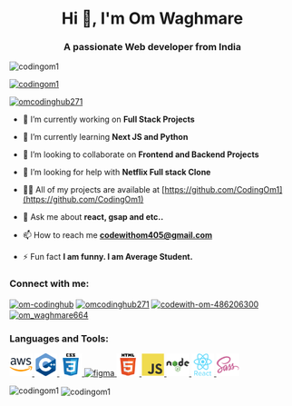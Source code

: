 <h1 align="center">Hi 👋, I'm Om Waghmare</h1>
<h3 align="center">A passionate Web developer from India</h3>

<p align="left"> <img src="https://komarev.com/ghpvc/?username=codingom1&label=Profile%20views&color=0e75b6&style=flat" alt="codingom1" /> </p>

<p align="left"> <a href="https://github.com/ryo-ma/github-profile-trophy"><img src="https://github-profile-trophy.vercel.app/?username=codingom1" alt="codingom1" /></a> </p>

<p align="left"> <a href="https://twitter.com/omcodinghub271" target="blank"><img src="https://img.shields.io/twitter/follow/omcodinghub271?logo=twitter&style=for-the-badge" alt="omcodinghub271" /></a> </p>

- 🔭 I’m currently working on **Full Stack Projects**

- 🌱 I’m currently learning **Next JS and Python**

- 👯 I’m looking to collaborate on **Frontend and Backend Projects**

- 🤝 I’m looking for help with **Netflix Full stack Clone**

- 👨‍💻 All of my projects are available at [https://github.com/CodingOm1](https://github.com/CodingOm1)

- 💬 Ask me about **react, gsap and etc..**

- 📫 How to reach me **codewithom405@gmail.com**

- ⚡ Fun fact **I am funny. I am Average Student.**

<h3 align="left">Connect with me:</h3>
<p align="left">
<a href="https://codepen.io/om-codinghub" target="blank"><img align="center" src="https://raw.githubusercontent.com/rahuldkjain/github-profile-readme-generator/master/src/images/icons/Social/codepen.svg" alt="om-codinghub" height="30" width="40" /></a>
<a href="https://twitter.com/omcodinghub271" target="blank"><img align="center" src="https://raw.githubusercontent.com/rahuldkjain/github-profile-readme-generator/master/src/images/icons/Social/twitter.svg" alt="omcodinghub271" height="30" width="40" /></a>
<a href="https://linkedin.com/in/codewith-om-486206300" target="blank"><img align="center" src="https://raw.githubusercontent.com/rahuldkjain/github-profile-readme-generator/master/src/images/icons/Social/linked-in-alt.svg" alt="codewith-om-486206300" height="30" width="40" /></a>
<a href="https://instagram.com/om_waghmare664" target="blank"><img align="center" src="https://raw.githubusercontent.com/rahuldkjain/github-profile-readme-generator/master/src/images/icons/Social/instagram.svg" alt="om_waghmare664" height="30" width="40" /></a>
</p>

<h3 align="left">Languages and Tools:</h3>
<p align="left"> <a href="https://aws.amazon.com" target="_blank" rel="noreferrer"> <img src="https://raw.githubusercontent.com/devicons/devicon/master/icons/amazonwebservices/amazonwebservices-original-wordmark.svg" alt="aws" width="40" height="40"/> </a> <a href="https://www.w3schools.com/cpp/" target="_blank" rel="noreferrer"> <img src="https://raw.githubusercontent.com/devicons/devicon/master/icons/cplusplus/cplusplus-original.svg" alt="cplusplus" width="40" height="40"/> </a> <a href="https://www.w3schools.com/css/" target="_blank" rel="noreferrer"> <img src="https://raw.githubusercontent.com/devicons/devicon/master/icons/css3/css3-original-wordmark.svg" alt="css3" width="40" height="40"/> </a> <a href="https://www.figma.com/" target="_blank" rel="noreferrer"> <img src="https://www.vectorlogo.zone/logos/figma/figma-icon.svg" alt="figma" width="40" height="40"/> </a> <a href="https://www.w3.org/html/" target="_blank" rel="noreferrer"> <img src="https://raw.githubusercontent.com/devicons/devicon/master/icons/html5/html5-original-wordmark.svg" alt="html5" width="40" height="40"/> </a> <a href="https://developer.mozilla.org/en-US/docs/Web/JavaScript" target="_blank" rel="noreferrer"> <img src="https://raw.githubusercontent.com/devicons/devicon/master/icons/javascript/javascript-original.svg" alt="javascript" width="40" height="40"/> </a> <a href="https://nodejs.org" target="_blank" rel="noreferrer"> <img src="https://raw.githubusercontent.com/devicons/devicon/master/icons/nodejs/nodejs-original-wordmark.svg" alt="nodejs" width="40" height="40"/> </a> <a href="https://reactjs.org/" target="_blank" rel="noreferrer"> <img src="https://raw.githubusercontent.com/devicons/devicon/master/icons/react/react-original-wordmark.svg" alt="react" width="40" height="40"/> </a> <a href="https://sass-lang.com" target="_blank" rel="noreferrer"> <img src="https://raw.githubusercontent.com/devicons/devicon/master/icons/sass/sass-original.svg" alt="sass" width="40" height="40"/> </a> </p>

<p><img align="left" src="https://github-readme-stats.vercel.app/api/top-langs?username=codingom1&show_icons=true&locale=en&layout=compact" alt="codingom1" /></p>

<p>&nbsp;<img align="center" src="https://github-readme-stats.vercel.app/api?username=codingom1&show_icons=true&locale=en" alt="codingom1" /></p>
